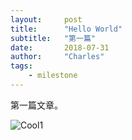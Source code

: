 ```yaml
---
layout:     post
title:      "Hello World"
subtitle:   "第一篇"
date:       2018-07-31 
author:     "Charles"
tags:
    - milestone
---
```



第一篇文章。

![Cool1](http://o7oeqrr1h.bkt.clouddn.com/18-8-4/94994979.jpg)



